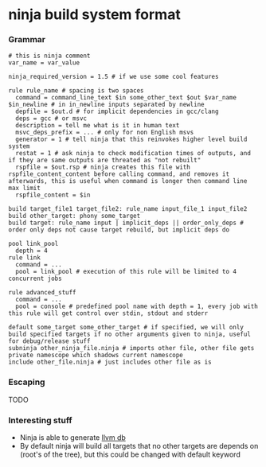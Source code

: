 # ninja build system format

### Grammar

	# this is ninja comment
	var_name = var_value

	ninja_required_version = 1.5 # if we use some cool features

	rule rule_name # spacing is two spaces
	  command = command_line_text $in some_other_text $out $var_name $in_newline # in in_newline inputs separated by newline
	  depfile = $out.d # for implicit dependencies in gcc/clang
	  deps = gcc # or msvc
	  description = tell me what is it in human text
	  msvc_deps_prefix = ... # only for non English msvs
	  generator = 1 # tell ninja that this reinvokes higher level build system
	  restat = 1 # ask ninja to check modification times of outputs, and if they are same outputs are threated as "not rebuilt"	
	  rspfile = $out.rsp # ninja creates this file with rspfile_content_content before calling command, and removes it afterwards, this is useful when command is longer then command line max limit
	  rspfile_content = $in  
	
	build target_file1 target_file2: rule_name input_file_1 input_file2
	build other_target: phony some_target
	build target: rule_name input | implicit_deps || order_only_deps # order only deps not cause target rebuild, but implicit deps do

	pool link_pool
	  depth = 4
	rule link
	  command = ...
	  pool = link_pool # execution of this rule will be limited to 4 concurrent jobs 

	rule advanced_stuff
	  command = ...
	  pool = console # predefined pool name with depth = 1, every job with this rule will get control over stdin, stdout and stderr

	default some_target some_other_target # if specified, we will only build specified targets if no other arguments given to ninja, useful for debug/release stuff
	subninja other_ninja_file.ninja # imports other file, other file gets private namescope which shadows current namescope
	include other_file.ninja # just includes other file as is



### Escaping

TODO

### Interesting stuff

* Ninja is able to generate [llvm db](http://clang.llvm.org/docs/JSONCompilationDatabase.html)
* By default ninja will build all targets that no other targets are depends on (root's of the tree), but this could be changed with default keyword
